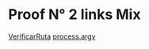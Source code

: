 # Proof N° 2 links Mix

[VerificarRuta](https://como.help/nodejs/javascript/como-verificar-si-un-archivo-existe-en-nodejs-asincronicamente/error)
[process.argv](https://www.youtube.com/watch?v=YGvrR-vzVaw)